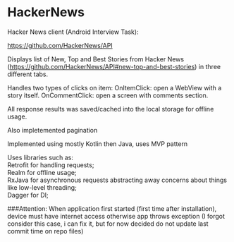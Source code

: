 # HackerNews
Hacker News client (Android Interview Task):

https://github.com/HackerNews/API

Displays list of New, Top and Best Stories from Hacker News (https://github.com/HackerNews/API#new-top-and-best-stories) in three different tabs. 

Handles two types of clicks on item:
OnItemClick: open a WebView with a story itself.
OnCommentClick: open a screen with comments section.

All response results was saved/cached into the local storage for offline usage.

Also impletemented pagination

Implemented using mostly Kotlin then Java, uses MVP pattern

Uses libraries such as: <br />
Retrofit for handling requests; <br />
Realm for offline usage; <br />
RxJava for asynchronous requests abstracting away concerns about things like low-level threading;<br />
Dagger for DI;<br />


###Attention: 
When application first started (first time after installation), device must have internet access otherwise app throws exception (I forgot consider this case, i can fix it, but for now decided do not update last commit time on repo files) 
